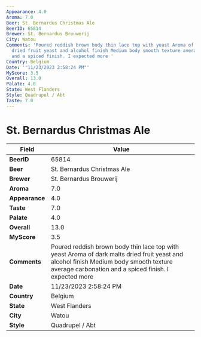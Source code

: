 ```yaml
---
Appearance: 4.0
Aroma: 7.0
Beer: St. Bernardus Christmas Ale
BeerID: 65814
Brewer: St. Bernardus Brouwerij
City: Watou
Comments: 'Poured reddish brown body thin lace top with yeast Aroma of dark malts
  dried fruit yeast and alcohol finish Medium body smooth texture average carbonation
  and a spiced finish. I expected more '
Country: Belgium
Date: '"11/23/2023 2:58:24 PM"'
MyScore: 3.5
Overall: 13.0
Palate: 4.0
State: West Flanders
Style: Quadrupel / Abt
Taste: 7.0
---
```


# St. Bernardus Christmas Ale

| Field         | Value |
|---------------|-------|
| **BeerID** | 65814 |
| **Beer** | St. Bernardus Christmas Ale |
| **Brewer** | St. Bernardus Brouwerij |
| **Aroma** | 7.0 |
| **Appearance** | 4.0 |
| **Taste** | 7.0 |
| **Palate** | 4.0 |
| **Overall** | 13.0 |
| **MyScore** | 3.5 |
| **Comments** | Poured reddish brown body thin lace top with yeast Aroma of dark malts dried fruit yeast and alcohol finish Medium body smooth texture average carbonation and a spiced finish. I expected more  |
| **Date** | 11/23/2023 2:58:24 PM |
| **Country** | Belgium |
| **State** | West Flanders |
| **City** | Watou |
| **Style** | Quadrupel / Abt |
